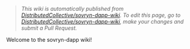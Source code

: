 > _This wiki is automatically published from [DistributedCollective/sovryn-dapp-wiki](https://github.com/DistributedCollective/sovryn-dapp-wiki). To edit this page,_
> _go to [DistributedCollective/sovryn-dapp-wiki](https://github.com/DistributedCollective/sovryn-dapp-wiki), make your changes and submit a Pull Request._

Welcome to the sovryn-dapp wiki!

